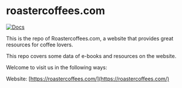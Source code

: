 # roastercoffees.com
[![Docs][docs-readthedocs-svg]][docs-readthedocs-link]

This is the repo of Roastercoffees.com, a website that provides great resources for coffee lovers.

This repo covers some data of e-books and resources on the website.

Welcome to visit us in the following ways:

Website:  [https://roastercoffees.com/](https://roastercoffees.com/)

 [docs-readthedocs-svg]: https://img.shields.io/badge/docs-readthedocs-blue.svg
 [docs-readthedocs-link]: http://enrondata.readthedocs.org/
